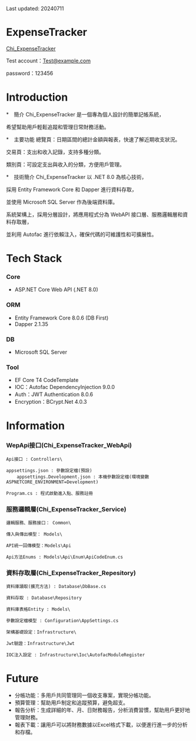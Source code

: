 Last updated: 20240711

# ExpenseTracker

[Chi_ExpenseTracker](https://chiexpensetracker.netlify.app/)

Test account：Test@example.com

password：123456

# Introduction

*　簡介
Chi_ExpenseTracker 是一個專為個人設計的簡單記帳系統，

希望幫助用戶輕鬆追蹤和管理日常財務活動。

*　主要功能
總覽頁：日期區間的總計金額與報表，快速了解近期收支狀況。

交易頁：支出和收入記錄，支持多種分類。

類別頁：可設定支出與收入的分類，方便用戶管理。

*　技術簡介
Chi_ExpenseTracker 以 .NET 8.0 為核心技術，

採用 Entity Framework Core 和 Dapper 進行資料存取，

並使用 Microsoft SQL Server 作為後端資料庫。

系統架構上，採用分層設計，將應用程式分為 WebAPI 接口層、服務邏輯層和資料存取層，

並利用 Autofac 進行依賴注入，確保代碼的可維護性和可擴展性。

# Tech Stack

### Core

* ASP.NET Core Web API (.NET 8.0)

### ORM

* Entity Framework Core 8.0.6 (DB First)
* Dapper 2.1.35

### DB

* Microsoft SQL Server

### Tool

* EF Core T4 CodeTemplate
* IOC：Autofac DependencyInjection 9.0.0
* Auth：JWT Authentication 8.0.6
* Encryption：BCrypt.Net 4.0.3

# Information

### WepApi接口(Chi_ExpenseTracker_WebApi)

    Api接口 : Controllers\
    
    appsettings.json : 參數設定檔(預設)
        appsettings.Development.json : 本機參數設定檔(環境變數ASPNETCORE_ENVIRONMENT=Development)
    
    Program.cs : 程式啟動進入點、服務註冊

### 服務邏輯層(Chi_ExpenseTracker_Service)

    邏輯服務、服務接口： Common\
    
    傳入與傳出模型： Models\
    
    API統一回傳模型：Models\Api
    
    Api方法Enums : Models\Api\Enum\ApiCodeEnum.cs

### 資料存取層(Chi_ExpenseTracker_Repesitory)

    資料庫讀取(擴充方法) : Database\DbBase.cs
    
    資料存取 : Database\Repository
    
    資料庫表格Entity : Models\
    
    參數設定檔模型 : Configuration\AppSettings.cs
    
    架構基礎設定：Infrastructure\
    
    Jwt驗證：Infrastructure\Jwt
    
    IOC注入設定 : Infrastructure\Ioc\AutofacModuleRegister

# Future

* 分帳功能：多用戶共同管理同一個收支專案，實現分帳功能。
* 預算管理：幫助用戶制定和追蹤預算，避免超支。
* 報告分析：生成詳細的年、月、日財務報告，分析消費習慣，幫助用戶更好地管理財務。
* 報表下載：讓用戶可以將財務數據以Excel格式下載，以便進行進一步的分析和存檔。
